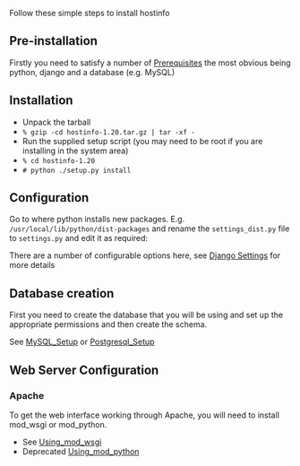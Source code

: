 Follow these simple steps to install hostinfo

## Pre-installation ##
Firstly you need to satisfy a number of [Prerequisites](Prerequisites.md) the most obvious being python, django and a database (e.g. MySQL)

## Installation ##

  * Unpack the tarball
  * `% gzip -cd hostinfo-1.20.tar.gz | tar -xf -`
  * Run the supplied setup script (you may need to be root if you are installing in the system area)
  * `% cd hostinfo-1.20`
  * `# python ./setup.py install`

## Configuration ##
Go to where python installs new packages. E.g. `/usr/local/lib/python/dist-packages` and rename the `settings_dist.py` file to `settings.py` and edit it as required:

There are a number of configurable options here, see [Django Settings](django_settings.md) for more details

## Database creation ##
First you need to create the database that you will be using and set up the appropriate permissions and then create the schema.

See [MySQL\_Setup](MySQL_Setup.md) or [Postgresql\_Setup](Postgresql_Setup.md)

## Web Server Configuration ##
### Apache ###
To get the web interface working through Apache, you will need to install mod\_wsgi or mod\_python.
  * See [Using\_mod\_wsgi](Using_mod_wsgi.md)
  * Deprecated [Using\_mod\_python](Using_mod_python.md)